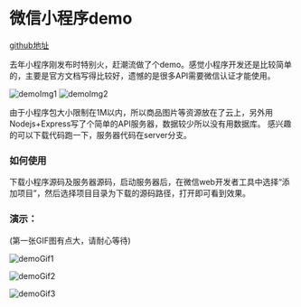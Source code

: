 # 微信小程序demo 
[github地址](https://github.com/hlme/WeChatAppletDemo)

去年小程序刚发布时特别火，赶潮流做了个demo。感觉小程序开发还是比较简单的，主要是官方文档写得比较好，遗憾的是很多API需要微信认证才能使用。

![demoImg1](http://ooqymz3vm.bkt.clouddn.com/demo1.png)
![demoImg2](http://ooqymz3vm.bkt.clouddn.com/demo2.png)

由于小程序包大小限制在1M以内，所以商品图片等资源放在了云上，另外用Nodejs+Express写了个简单的API服务器，数据较少所以没有用数据库。
感兴趣的可以下载代码跑一下，服务器代码在server分支。

### 如何使用
下载小程序源码及服务器源码，启动服务器后，在微信web开发者工具中选择“添加项目”，然后选择项目目录为下载的源码路径，打开即可看到效果。

### 演示：

(第一张GIF图有点大，请耐心等待)

![demoGif1](http://ooqymz3vm.bkt.clouddn.com/demo1.gif)

![demoGif2](http://ooqymz3vm.bkt.clouddn.com/demo2.gif)

![demoGif3](http://ooqymz3vm.bkt.clouddn.com/demo3.gif)
